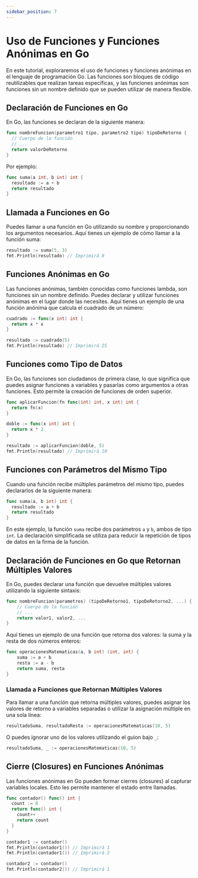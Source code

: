 ```yaml
---
sidebar_position: 7
---
```


# Uso de Funciones y Funciones Anónimas en Go

En este tutorial, exploraremos el uso de funciones y funciones anónimas en el lenguaje de programación Go. Las funciones son bloques de código reutilizables que realizan tareas específicas, y las funciones anónimas son funciones sin un nombre definido que se pueden utilizar de manera flexible.

## Declaración de Funciones en Go

En Go, las funciones se declaran de la siguiente manera:

```go
func nombreFuncion(parametro1 tipo, parametro2 tipo) tipoDeRetorno {
  // Cuerpo de la función
  // ...
  return valorDeRetorno
}
```

Por ejemplo:

```go
func suma(a int, b int) int {
  resultado := a + b
  return resultado
}
```

## Llamada a Funciones en Go

Puedes llamar a una función en Go utilizando su nombre y proporcionando los argumentos necesarios. Aquí tienes un ejemplo de cómo llamar a la función suma:

```go
resultado := suma(5, 3)
fmt.Println(resultado) // Imprimirá 8
```

## Funciones Anónimas en Go

Las funciones anónimas, también conocidas como funciones lambda, son funciones sin un nombre definido. Puedes declarar y utilizar funciones anónimas en el lugar donde las necesites. Aquí tienes un ejemplo de una función anónima que calcula el cuadrado de un número:

```go
cuadrado := func(x int) int {
  return x * x
}

resultado := cuadrado(5)
fmt.Println(resultado) // Imprimirá 25
```

## Funciones como Tipo de Datos

En Go, las funciones son ciudadanos de primera clase, lo que significa que puedes asignar funciones a variables y pasarlas como argumentos a otras funciones. Esto permite la creación de funciones de orden superior.

```go
func aplicarFuncion(fn func(int) int, x int) int {
  return fn(x)
}

doble := func(x int) int {
  return x * 2
}

resultado := aplicarFuncion(doble, 5)
fmt.Println(resultado) // Imprimirá 10
```

## Funciones con Parámetros del Mismo Tipo

Cuando una función recibe múltiples parámetros del mismo tipo, puedes declararlos de la siguiente manera:

```go
func suma(a, b int) int {
  resultado := a + b
  return resultado
}
```

En este ejemplo, la función `suma` recibe dos parámetros `a` y `b`, ambos de tipo `int`. La declaración simplificada se utiliza para reducir la repetición de tipos de datos en la firma de la función.

## Declaración de Funciones en Go que Retornan Múltiples Valores

En Go, puedes declarar una función que devuelve múltiples valores utilizando la siguiente sintaxis:

```go
func nombreFuncion(parametros) (tipoDeRetorno1, tipoDeRetorno2, ...) {
    // Cuerpo de la función
    // ...
    return valor1, valor2, ...
}
```

Aquí tienes un ejemplo de una función que retorna dos valores: la suma y la resta de dos números enteros:

```go
func operacionesMatematicas(a, b int) (int, int) {
    suma := a + b
    resta := a - b
    return suma, resta
}
```

### Llamada a Funciones que Retornan Múltiples Valores

Para llamar a una función que retorna múltiples valores, puedes asignar los valores de retorno a variables separadas o utilizar la asignación múltiple en una sola línea:

```go
resultadoSuma, resultadoResta := operacionesMatematicas(10, 5)
```

O puedes ignorar uno de los valores utilizando el guion bajo `_`:

```go
resultadoSuma, _ := operacionesMatematicas(10, 5)
```

## Cierre (Closures) en Funciones Anónimas

Las funciones anónimas en Go pueden formar cierres (closures) al capturar variables locales. Esto les permite mantener el estado entre llamadas.

```go
func contador() func() int {
  count := 0
  return func() int {
    count++
    return count
  } 
}

contador1 := contador()
fmt.Println(contador1()) // Imprimirá 1
fmt.Println(contador1()) // Imprimirá 2

contador2 := contador()
fmt.Println(contador2()) // Imprimirá 1
```
